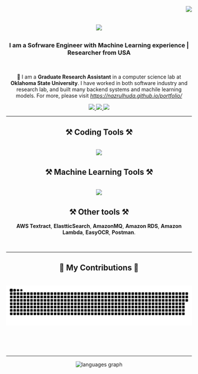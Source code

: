 <img align="right" src="https://visitor-badge.laobi.icu/badge?page_id=nazrulhuda.nazrulhuda" />

<h1 align="center">
    <img src="https://readme-typing-svg.herokuapp.com/?font=Righteous&size=35&center=true&vCenter=true&width=500&height=70&duration=4000&lines=Hi+There!+👋;+I'm+Nazrul+Huda+Shanto!;" />
</h1>

<h3 align="center">I am a Sofrware Engineer with Machine Learning experience | Researcher from USA</h3>

<br/>

<div align="center">
 
 🔭 I am a **Graduate Research Assistant** in a computer science lab at **Oklahoma State University**.
 I have worked in both software industry and research lab, and built many backend systems and machile learning models.
 For more, please visit *https://nazrulhuda.github.io/portfolio/*

 </div>
 
<div align="center"> 
  <a href="mailto:mshanto@okstate.edu">
    <img src="https://img.shields.io/badge/Gmail-333333?style=for-the-badge&logo=gmail&logoColor=red" />
  </a>
  <a href="https://www.linkedin.com/in/nazrulhudashanto/" target="_blank">
    <img src="https://img.shields.io/badge/LinkedIn-0077B5?style=for-the-badge&logo=linkedin&logoColor=white" target="_blank" />
  </a>
  <a href="https://nazrulhuda.github.io/portfolio/" target="_blank">
     <img src="https://img.shields.io/badge/Portfolio-FF5722?style=for-the-badge&logo=todoist&logoColor=white" target="_blank" /> <!-- sqlite, safari, google-chrome are other good icon options -->
  </a>
</div>

 <hr/>
 
<h2 align="center">⚒️ Coding Tools ⚒️</h2>
<br/>
<div align="center">
    <img src="https://skillicons.dev/icons?i=python,java,django,nodejs,javascript,express,postgresql,mongodb,flask" /><br>
</div>

<h2 align="center">⚒️ Machine Learning Tools ⚒️</h2>
<br/>
<div align="center">
    <img src="https://skillicons.dev/icons?i=scikitlearn,pytorch,tensorflow" /><br>
</div>
<div align="center">
<h2 align="center">⚒️ Other tools ⚒️</h2>
 
 **AWS Textract**, **ElastticSearch**, **AmazonMQ**, **Amazon RDS**, **Amazon Lambda**, **EasyOCR**, **Postman**.

 </div>


<br/>
<hr/>

<div align="center">
  <h2>🐍 My Contributions 🐍</h2>
  <br>
  <img alt="snake eating my contributions" src="https://raw.githubusercontent.com/nazrulhuda/nazrulhuda/output/github-contribution-grid-snake.svg" />
  
  <br/><br/><br/>
</div>

<hr/>





<div align="center">
  <img src="https://github-readme-stats.vercel.app/api/top-langs?username=nazrulhuda&locale=en&hide_title=false&layout=compact&card_width=320&langs_count=5&theme=dracula&hide_border=false" height="150" alt="languages graph"  />
</div>





